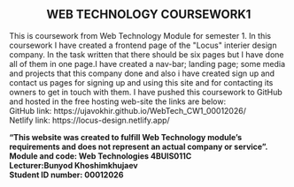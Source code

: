 <h2 align="center"> WEB TECHNOLOGY COURSEWORK1 </h2>

<p>This is coursework from Web Technology Module for semester 1. In this coursework I have created a frontend page of the "Locus" interier design company. In the task written that there should be six pages 
but I have done all of them in one page.I have created a nav-bar; landing page; some media and projects that this company done and also i have created sign up and contact us pages for signing up and using 
this site and for contacting its owners to get in touch with them. I have pushed this coursework to GitHub and hosted in the free hosting web-site the links are below:<br>
GitHub link: https://ujavokhir.github.io/WebTech_CW1_00012026/<br>
Netlify link: https://locus-design.netlify.app/<br>


**“This website was created to fulfill Web Technology module’s requirements and does not represent an actual company or service”.** <br>
**Module and code: Web Technologies 4BUIS011C** <br>
**Lecturer:Bunyod Khoshimkhujaev**<br>
**Student ID number: 00012026**<br>

